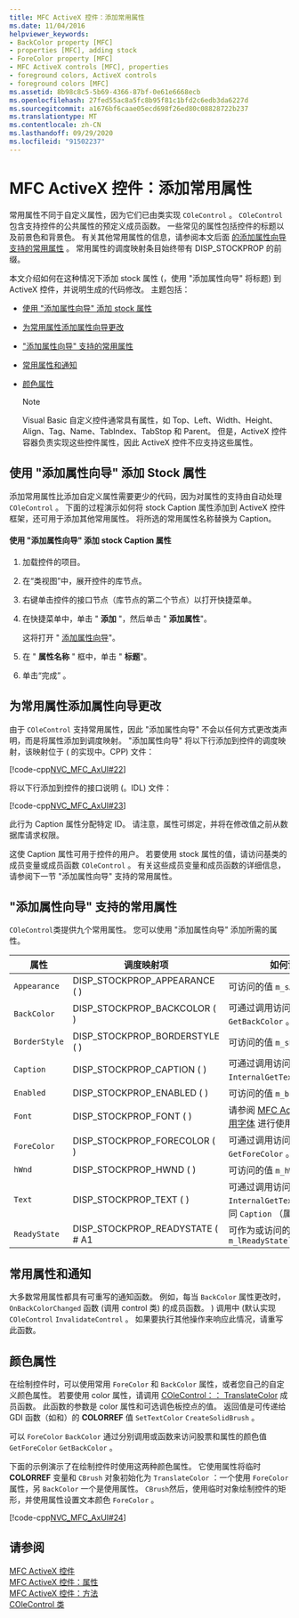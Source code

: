 ```yaml
---
title: MFC ActiveX 控件：添加常用属性
ms.date: 11/04/2016
helpviewer_keywords:
- BackColor property [MFC]
- properties [MFC], adding stock
- ForeColor property [MFC]
- MFC ActiveX controls [MFC], properties
- foreground colors, ActiveX controls
- foreground colors [MFC]
ms.assetid: 8b98c8c5-5b69-4366-87bf-0e61e6668ecb
ms.openlocfilehash: 27fed55ac8a5fc8b95f81c1bfd2c6edb3da6227d
ms.sourcegitcommit: a1676bf6caae05ecd698f26ed80c08828722b237
ms.translationtype: MT
ms.contentlocale: zh-CN
ms.lasthandoff: 09/29/2020
ms.locfileid: "91502237"
---
```

# <a name="mfc-activex-controls-adding-stock-properties"></a>MFC ActiveX 控件：添加常用属性

常用属性不同于自定义属性，因为它们已由类实现 `COleControl` 。 `COleControl` 包含支持控件的公共属性的预定义成员函数。 一些常见的属性包括控件的标题以及前景色和背景色。 有关其他常用属性的信息，请参阅本文后面 [的添加属性向导支持的常用属性](#_core_stock_properties_supported_by_classwizard) 。 常用属性的调度映射条目始终带有 DISP_STOCKPROP 的前缀。

本文介绍如何在这种情况下添加 stock 属性 (，使用 "添加属性向导" 将标题) 到 ActiveX 控件，并说明生成的代码修改。 主题包括：

- [使用 "添加属性向导" 添加 stock 属性](#_core_using_classwizard_to_add_a_stock_property)

- [为常用属性添加属性向导更改](#_core_classwizard_changes_for_stock_properties)

- ["添加属性向导" 支持的常用属性](#_core_stock_properties_supported_by_classwizard)

- [常用属性和通知](#_core_stock_properties_and_notification)

- [颜色属性](#_core_color_properties)

    > [!NOTE]
    >  Visual Basic 自定义控件通常具有属性，如 Top、Left、Width、Height、Align、Tag、Name、TabIndex、TabStop 和 Parent。 但是，ActiveX 控件容器负责实现这些控件属性，因此 ActiveX 控件不应支持这些属性。

## <a name="using-the-add-property-wizard-to-add-a-stock-property"></a><a name="_core_using_classwizard_to_add_a_stock_property"></a> 使用 "添加属性向导" 添加 Stock 属性

添加常用属性比添加自定义属性需要更少的代码，因为对属性的支持由自动处理 `COleControl` 。 下面的过程演示如何将 stock Caption 属性添加到 ActiveX 控件框架，还可用于添加其他常用属性。 将所选的常用属性名称替换为 Caption。

#### <a name="to-add-the-stock-caption-property-using-the-add-property-wizard"></a>使用 "添加属性向导" 添加 stock Caption 属性

1. 加载控件的项目。

1. 在“类视图”中，展开控件的库节点。

1. 右键单击控件的接口节点（库节点的第二个节点）以打开快捷菜单。

1. 在快捷菜单中，单击 " **添加** "，然后单击 " **添加属性**"。

   这将打开 " [添加属性向导](../ide/adding-a-property-visual-cpp.md#names-add-property-wizard)"。

1. 在 " **属性名称** " 框中，单击 " **标题**"。

1. 单击“完成”  。

## <a name="add-property-wizard-changes-for-stock-properties"></a><a name="_core_classwizard_changes_for_stock_properties"></a> 为常用属性添加属性向导更改

由于 `COleControl` 支持常用属性，因此 "添加属性向导" 不会以任何方式更改类声明，而是将属性添加到调度映射。 "添加属性向导" 将以下行添加到控件的调度映射，该映射位于 ( 的实现中。CPP) 文件：

[!code-cpp[NVC_MFC_AxUI#22](codesnippet/cpp/mfc-activex-controls-adding-stock-properties_1.cpp)]

将以下行添加到控件的接口说明 (。IDL) 文件：

[!code-cpp[NVC_MFC_AxUI#23](codesnippet/cpp/mfc-activex-controls-adding-stock-properties_2.idl)]

此行为 Caption 属性分配特定 ID。 请注意，属性可绑定，并将在修改值之前从数据库请求权限。

这使 Caption 属性可用于控件的用户。 若要使用 stock 属性的值，请访问基类的成员变量或成员函数 `COleControl` 。 有关这些成员变量和成员函数的详细信息，请参阅下一节 "添加属性向导" 支持的常用属性。

## <a name="stock-properties-supported-by-the-add-property-wizard"></a><a name="_core_stock_properties_supported_by_classwizard"></a> "添加属性向导" 支持的常用属性

`COleControl`类提供九个常用属性。 您可以使用 "添加属性向导" 添加所需的属性。

|属性|调度映射项|如何访问值|
|--------------|------------------------|-------------------------|
|`Appearance`|DISP_STOCKPROP_APPEARANCE ( ) |可访问的值 `m_sAppearance` 。|
|`BackColor`|DISP_STOCKPROP_BACKCOLOR ( ) |可通过调用访问的值 `GetBackColor` 。|
|`BorderStyle`|DISP_STOCKPROP_BORDERSTYLE ( ) |可访问的值 `m_sBorderStyle` 。|
|`Caption`|DISP_STOCKPROP_CAPTION ( ) |可通过调用访问的值 `InternalGetText` 。|
|`Enabled`|DISP_STOCKPROP_ENABLED ( ) |可访问的值 `m_bEnabled` 。|
|`Font`|DISP_STOCKPROP_FONT ( ) |请参阅 [MFC ActiveX 控件：使用字体](mfc-activex-controls-using-fonts.md) 进行使用一文。|
|`ForeColor`|DISP_STOCKPROP_FORECOLOR ( ) |可通过调用访问的值 `GetForeColor` 。|
|`hWnd`|DISP_STOCKPROP_HWND ( ) |可访问的值 `m_hWnd` 。|
|`Text`|DISP_STOCKPROP_TEXT ( ) |可通过调用访问的值 `InternalGetText` 。 此属性与相同 `Caption` （属性名称除外）。|
|`ReadyState`|DISP_STOCKPROP_READYSTATE ( # A1|可作为或访问的值 `m_lReadyState``GetReadyState`|

## <a name="stock-properties-and-notification"></a><a name="_core_stock_properties_and_notification"></a> 常用属性和通知

大多数常用属性都具有可重写的通知函数。 例如，每当 `BackColor` 属性更改时， `OnBackColorChanged` 函数 (调用 control 类) 的成员函数。 ) 调用中 (默认实现 `COleControl` `InvalidateControl` 。 如果要执行其他操作来响应此情况，请重写此函数。

## <a name="color-properties"></a><a name="_core_color_properties"></a> 颜色属性

在绘制控件时，可以使用常用 `ForeColor` 和 `BackColor` 属性，或者您自己的自定义颜色属性。 若要使用 color 属性，请调用 [COleControl：： TranslateColor](reference/colecontrol-class.md#translatecolor) 成员函数。 此函数的参数是 color 属性和可选调色板控点的值。 返回值是可传递给 GDI 函数（如和）的 **COLORREF** 值 `SetTextColor` `CreateSolidBrush` 。

可以 `ForeColor` `BackColor` 通过分别调用或函数来访问股票和属性的颜色值 `GetForeColor` `GetBackColor` 。

下面的示例演示了在绘制控件时使用这两种颜色属性。 它使用属性将临时 **COLORREF** 变量和 `CBrush` 对象初始化为 `TranslateColor` ：一个使用 `ForeColor` 属性，另 `BackColor` 一个是使用属性。 `CBrush`然后，使用临时对象绘制控件的矩形，并使用属性设置文本颜色 `ForeColor` 。

[!code-cpp[NVC_MFC_AxUI#24](codesnippet/cpp/mfc-activex-controls-adding-stock-properties_3.cpp)]

## <a name="see-also"></a>请参阅

[MFC ActiveX 控件](mfc-activex-controls.md)<br/>
[MFC ActiveX 控件：属性](mfc-activex-controls-properties.md)<br/>
[MFC ActiveX 控件：方法](mfc-activex-controls-methods.md)<br/>
[COleControl 类](reference/colecontrol-class.md)
